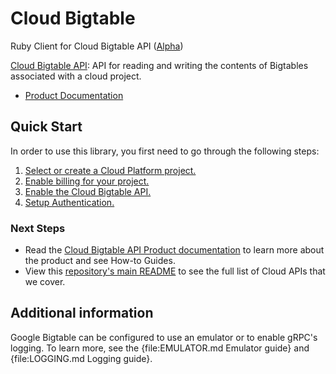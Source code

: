 # Cloud Bigtable

Ruby Client for Cloud Bigtable API ([Alpha](https://github.com/googleapis/google-cloud-ruby#versioning))

[Cloud Bigtable API][Product Documentation]:
API for reading and writing the contents of Bigtables associated with a
cloud project.
- [Product Documentation][]

## Quick Start
In order to use this library, you first need to go through the following
steps:

1. [Select or create a Cloud Platform project.](https://console.cloud.google.com/project)
2. [Enable billing for your project.](https://cloud.google.com/billing/docs/how-to/modify-project#enable_billing_for_a_project)
3. [Enable the Cloud Bigtable API.](https://console.cloud.google.com/apis/library/bigtable.googleapis.com)
4. [Setup Authentication.](https://googleapis.github.io/google-cloud-ruby/docs/google-cloud/latest/file.AUTHENTICATION)

### Next Steps
- Read the [Cloud Bigtable API Product documentation][Product Documentation]
  to learn more about the product and see How-to Guides.
- View this [repository's main README](https://github.com/googleapis/google-cloud-ruby/blob/master/README.md)
  to see the full list of Cloud APIs that we cover.

## Additional information

Google Bigtable can be configured to use an emulator or to enable gRPC's
logging. To learn more, see the {file:EMULATOR.md Emulator guide} and
{file:LOGGING.md Logging guide}.

[Product Documentation]: https://cloud.google.com/bigtable
